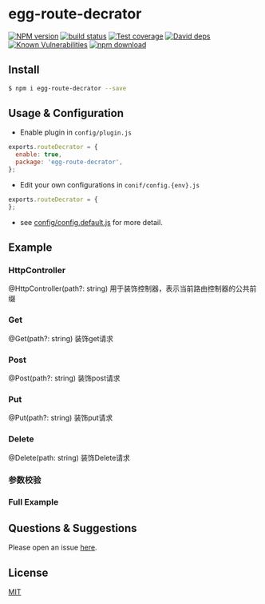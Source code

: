 # egg-route-decrator

[![NPM version][npm-image]][npm-url]
[![build status][travis-image]][travis-url]
[![Test coverage][codecov-image]][codecov-url]
[![David deps][david-image]][david-url]
[![Known Vulnerabilities][snyk-image]][snyk-url]
[![npm download][download-image]][download-url]

[npm-image]: https://img.shields.io/npm/v/egg-route-decrator.svg?style=flat-square
[npm-url]: https://npmjs.org/package/egg-route-decrator
[travis-image]: https://img.shields.io/travis/eggjs/egg-route-decrator.svg?style=flat-square
[travis-url]: https://travis-ci.org/eggjs/egg-route-decrator
[codecov-image]: https://img.shields.io/codecov/c/github/eggjs/egg-route-decrator.svg?style=flat-square
[codecov-url]: https://codecov.io/github/eggjs/egg-route-decrator?branch=master
[david-image]: https://img.shields.io/david/eggjs/egg-route-decrator.svg?style=flat-square
[david-url]: https://david-dm.org/eggjs/egg-route-decrator
[snyk-image]: https://snyk.io/test/npm/egg-route-decrator/badge.svg?style=flat-square
[snyk-url]: https://snyk.io/test/npm/egg-route-decrator
[download-image]: https://img.shields.io/npm/dm/egg-route-decrator.svg?style=flat-square
[download-url]: https://npmjs.org/package/egg-route-decrator

<!--
Description here.
-->

## Install

```bash
$ npm i egg-route-decrator --save
```

## Usage & Configuration
- Enable plugin in `config/plugin.js`
```js
exports.routeDecrator = {
  enable: true,
  package: 'egg-route-decrator',
};
```
- Edit your own configurations in `conif/config.{env}.js`
```js
exports.routeDecrator = {
};
```

- see [config/config.default.js](config/config.default.js) for more detail.

## Example

<!-- example here -->
### HttpController
@HttpController(path?: string) 用于装饰控制器，表示当前路由控制器的公共前缀
### Get
@Get(path?: string) 装饰get请求
### Post
@Post(path?: string) 装饰post请求
### Put
@Put(path?: string) 装饰put请求
### Delete
@Delete(path: string) 装饰Delete请求
### 参数校验
### Full Example

## Questions & Suggestions

Please open an issue [here](https://github.com/eggjs/egg/issues).

## License

[MIT](LICENSE)

